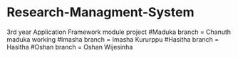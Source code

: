 # Research-Managment-System
3rd year Application Framework module project 
#Maduka branch = Chanuth maduka working
#Imasha branch = Imasha Kururppu
#Hasitha branch = Hasitha 
#Oshan branch = Oshan Wijesinha